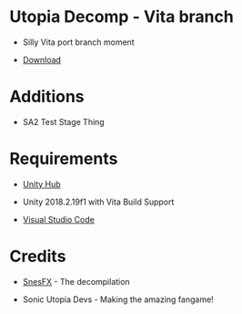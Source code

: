 # Utopia Decomp - Vita branch

* Silly Vita port branch moment

* [Download](https://github.com/SnesFX/Sonic-Utopia-Vita-Builds/releases)

# Additions

* SA2 Test Stage Thing

# Requirements

* [Unity Hub](https://unity.com/download)

* Unity 2018.2.19f1 with Vita Build Support

* [Visual Studio Code](https://code.visualstudio.com)

# Credits

* [SnesFX](https://twitter.com/SnesFX) - The decompilation

* Sonic Utopia Devs - Making the amazing fangame!
